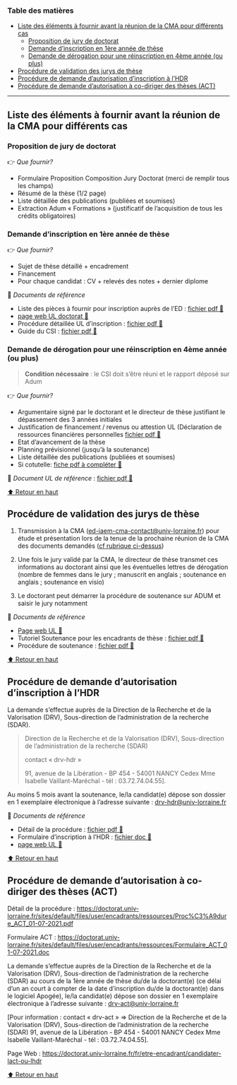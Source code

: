 <!-- START doctoc generated TOC please keep comment here to allow auto update -->
<!-- DON'T EDIT THIS SECTION, INSTEAD RE-RUN doctoc TO UPDATE -->
### Table des matières

- [Liste des éléments à fournir avant la réunion de la CMA pour différents cas](#liste-des-%C3%A9l%C3%A9ments-%C3%A0-fournir-avant-la-r%C3%A9union-de-la-cma-pour-diff%C3%A9rents-cas)
  - [Proposition de jury de doctorat](#proposition-de-jury-de-doctorat)
  - [Demande d’inscription en 1ère année de thèse](#demande-dinscription-en-1%C3%A8re-ann%C3%A9e-de-th%C3%A8se)
  - [Demande de dérogation pour une réinscription en 4ème année (ou plus)](#demande-de-d%C3%A9rogation-pour-une-r%C3%A9inscription-en-4%C3%A8me-ann%C3%A9e-ou-plus)
- [Procédure de validation des jurys de thèse](#proc%C3%A9dure-de-validation-des-jurys-de-th%C3%A8se)
- [Procédure de demande d’autorisation d’inscription à l’HDR](#proc%C3%A9dure-de-demande-dautorisation-dinscription-%C3%A0-lhdr)
- [Procédure de demande d’autorisation à co-diriger des thèses (ACT)](#proc%C3%A9dure-de-demande-dautorisation-%C3%A0-co-diriger-des-th%C3%A8ses-act)

<!-- END doctoc generated TOC please keep comment here to allow auto update -->

---

## Liste des éléments à fournir avant la réunion de la CMA pour différents cas

### Proposition de jury de doctorat
👉  *Que fournir?*
- Formulaire Proposition Composition Jury Doctorat (merci de remplir tous les champs)
- Résumé de la thèse (1/2 page)
- Liste détaillée des publications (publiées et soumises)
- Extraction Adum « Formations » (justificatif de l’acquisition de tous les crédits obligatoires)

### Demande d’inscription en 1ère année de thèse
👉  *Que fournir?*
- Sujet de thèse détaillé + encadrement
- Financement
- Pour chaque candidat : CV + relevés des notes + dernier diplome

📂 *Documents de référence*
- Liste des pièces à fournir pour inscription auprès de l’ED : [fichier pdf 🔗](https://doctorat.univ-lorraine.fr/sites/default/files/user/futurs%20doctorants/inscriptions/Liste%20pi%C3%A8ce%20inscription%20MAJ%201A03072025.pdf) 
- [page web UL doctorat 🔗](https://doctorat.univ-lorraine.fr/fr/futurs-doctorants/candidater)
- Procédure détaillée UL d’inscription : [fichier pdf 🔗](https://doctorat.univ-lorraine.fr/sites/default/files/documents/FR/guide_inscription.pdf)
- Guide du CSI : [fichier pdf 🔗](http://doctorat.univ-lorraine.fr/sites/default/files/user/etre-doctorant/CSI/guide_csi.pdf)

### Demande de dérogation pour une réinscription en 4ème année (ou plus)

> **Condition nécessaire** : le CSI doit s’être réuni et le rapport déposé sur Adum

👉 *Que fournir?*
- Argumentaire signé par le doctorant et le directeur de thèse justifiant le dépassement des 3 années initiales
- Justification de financement / revenus ou attestion UL (Déclaration de ressources financières personnelles [fichier pdf 🔗](https://doctorat.univ-lorraine.fr/sites/default/files/documents/FR/UL_declaration_ressources_personnelles_form.pdf)
- Etat d’avancement de la thèse
- Planning prévisionnel (jusqu’à la soutenance)
- Liste détaillée des publications (publiées et soumises)
- Si cotutelle: [fiche pdf à compléter 🔗](https://doctorat.univ-lorraine.fr/sites/default/files/user/international/Fiche%20de%20suivi%20cotutelle.pdf)

📂 *Document UL de référence* : [fichier pdf 🔗](https://doctorat.univ-lorraine.fr/sites/default/files/documents/FR/Liste_pieces_derogatoire.pdf)

[⬆️ Retour en haut](#table-des-matières)

## Procédure de validation des jurys de thèse

1. Transmission à la CMA (<ed-iaem-cma-contact@univ-lorraine.fr>) pour étude et présentation lors de la tenue de la prochaine réunion de la CMA des documents demandés ([cf rubrique ci-dessus](#liste-des-éléments-à-fournir-avant-la-réunion-de-la-cma-pour-différents-cas))

2. Une fois le jury validé par la CMA, le directeur de thèse transmet ces informations au doctorant ainsi que les éventuelles lettres de dérogation (nombre de femmes dans le jury ; manuscrit en anglais ; soutenance en anglais ; soutenance en visio)

3. Le doctorant peut démarrer la procédure de soutenance sur ADUM et saisir le jury notamment

📂 *Documents de référence*
- [Page web UL 🔗](https://doctorat.univ-lorraine.fr/fr/etre-doctorant/soutenance-dematerialisee)
- Tutoriel Soutenance pour les encadrants de thèse : [fichier pdf 🔗](https://doctorat.univ-lorraine.fr/sites/default/files/user/encadrants/ressources/PAP_SOUTENANCES_DIR_THESE.pdf)
- Procédure de soutenance : [fichier pdf 🔗](https://doctorat.univ-lorraine.fr/sites/default/files/user/etre-doctorant/soutenance/Proc%C3%A9dure%20d%C3%A9taill%C3%A9e_Soutenance%20MAJ%2008022024.pdf)

[⬆️ Retour en haut](#table-des-matières)

## Procédure de demande d’autorisation d’inscription à l’HDR

La demande s’effectue auprès de la Direction de la Recherche et de la Valorisation (DRV), Sous-direction de l’administration de la recherche (SDAR).
> Direction de la Recherche et de la Valorisation (DRV), Sous-direction de l’administration de la recherche (SDAR)
> 
> contact « drv-hdr » 
> 
> 91, avenue de la Libération - BP 454 - 54001 NANCY Cedex
Mme Isabelle Vaillant-Maréchal - tél : 03.72.74.04.55].

Au moins 5 mois avant la soutenance, le/la candidat(e) dépose son dossier en 1 exemplaire électronique à l’adresse suivante : <drv-hdr@univ-lorraine.fr>

📂 *Documents de référence*
- Détail de la procédure : [fichier pdf 🔗](https://doctorat.univ-lorraine.fr/sites/default/files/user/encadrants/ressources/Proc%C3%A9dure_HDR_MAJ-CS-18_02_2021_01-07-2021.pdf)
- Formulaire d’inscription à l’HDR : [fichier doc 🔗](https://doctorat.univ-lorraine.fr/sites/default/files/user/encadrants/ressources/Formulaire%20d'inscription_HDR_CS-25_02_2025.doc)
- [page web UL 🔗](https://doctorat.univ-lorraine.fr/fr/etre-encadrant/candidater-lact-ou-lhdr)

[⬆️ Retour en haut](#table-des-matières)

## Procédure de demande d’autorisation à co-diriger des thèses (ACT)

Détail de la procédure : <https://doctorat.univ-lorraine.fr/sites/default/files/user/encadrants/ressources/Proc%C3%A9dure_ACT_01-07-2021.pdf>

Formulaire ACT : <https://doctorat.univ-lorraine.fr/sites/default/files/user/encadrants/ressources/Formulaire_ACT_01-07-2021.doc>

La demande s’effectue auprès de la Direction de la Recherche et de la Valorisation (DRV), Sous-direction de l’administration de la recherche (SDAR) au cours de la 1ère année de thèse du/de la doctorant(e)
(ce délai d’un an court à compter de la date d’inscription du/de la doctorant(e) dans le logiciel Apogée), le/la candidat(e) dépose son dossier en 1 exemplaire électronique à l’adresse suivante : <drv-act@univ-lorraine.fr>

[Pour information : contact « drv-act » => Direction de la Recherche et de la Valorisation (DRV), Sous-direction de l’administration de la recherche (SDAR)
91, avenue de la Libération - BP 454 - 54001 NANCY Cedex
Mme Isabelle Vaillant-Maréchal - tél : 03.72.74.04.55].

Page Web : <https://doctorat.univ-lorraine.fr/fr/etre-encadrant/candidater-lact-ou-lhdr>

[⬆️ Retour en haut](#table-des-matières)
